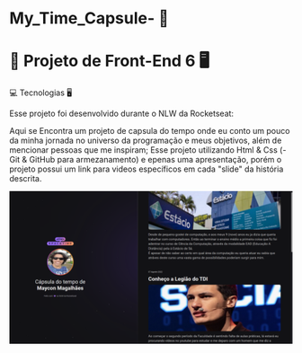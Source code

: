 # My_Time_Capsule- 🎻

🧠 Projeto de Front-End 6 🖥️
============================
💻 Tecnologias 🖥️

Esse projeto foi desenvolvido durante o NLW da Rocketseat:

Aqui se Encontra um projeto de capsula do tempo onde eu conto um pouco da minha jornada no universo da programação e meus objetivos, além de mencionar pessoas que me inspiram; Esse projeto utilizando Html & Css (-Git & GitHub para armezanamento) e epenas uma apresentação, porém o projeto possui um link para videos específicos em cada "slide" da história descrita.

![Capa do Projeto](./assets/CapadoProjeto.png)
